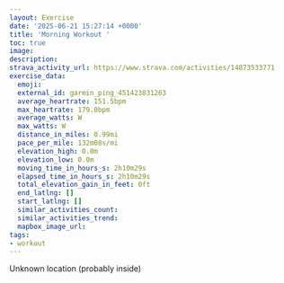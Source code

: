 ```yaml
---
layout: Exercise
date: '2025-06-21 15:27:14 +0000'
title: 'Morning Workout '
toc: true
image:
description:
strava_activity_url: https://www.strava.com/activities/14873533771
exercise_data:
  emoji:
  external_id: garmin_ping_451423831263
  average_heartrate: 151.5bpm
  max_heartrate: 179.0bpm
  average_watts: W
  max_watts: W
  distance_in_miles: 0.99mi
  pace_per_mile: 132m08s/mi
  elevation_high: 0.0m
  elevation_low: 0.0m
  moving_time_in_hours_s: 2h10m29s
  elapsed_time_in_hours_s: 2h10m29s
  total_elevation_gain_in_feet: 0ft
  end_latlng: []
  start_latlng: []
  similar_activities_count:
  similar_activities_trend:
  mapbox_image_url:
tags:
- workout
---
```




Unknown location (probably inside)
